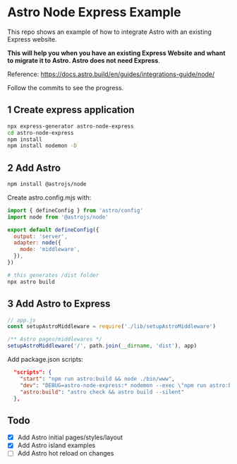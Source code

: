 # Astro Node Express Example

This repo shows an example of how to integrate Astro with an existing Express website.

**This will help you when you have an existing Express Website and whant to migrate it to Astro. Astro does not need Express**.

Reference: https://docs.astro.build/en/guides/integrations-guide/node/

Follow the commits to see the progress.

## 1 Create express application

```sh
npx express-generator astro-node-express
cd astro-node-express
npm install
npm install nodemon -D
```

## 2 Add Astro

```sh
npm install @astrojs/node
```

Create astro.config.mjs with:

```js
import { defineConfig } from 'astro/config'
import node from '@astrojs/node'

export default defineConfig({
  output: 'server',
  adapter: node({
    mode: 'middleware',
  }),
})
```

```sh
# this generates /dist folder
npx astro build
```

## 3 Add Astro to Express

```js
// app.js
const setupAstroMiddleware = require('./lib/setupAstroMiddleware')

/** Astro pages/middlewares */
setupAstroMiddleware('/', path.join(__dirname, 'dist'), app)
```

Add package.json scripts:

```json
  "scripts": {
    "start": "npm run astro:build && node ./bin/www",
    "dev": "DEBUG=astro-node-express:* nodemon --exec \"npm run astro:build && node ./bin/www\" -e js,mjs,cjs,json,astro,ts,tsx --ignore dist/",
    "astro:build": "astro check && astro build --silent"
  },
```

## Todo

- [X] Add Astro initial pages/styles/layout
- [X] Add Astro island examples
- [ ] Add Astro hot reload on changes
